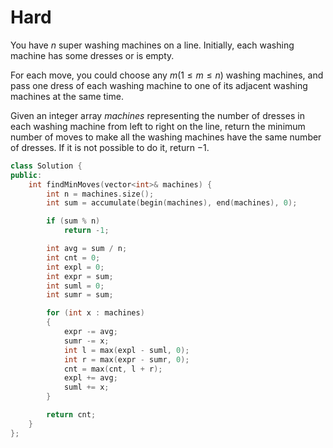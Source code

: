 # Hard

You have $n$ super washing machines on a line. Initially, each washing machine has some dresses or is empty.

For each move, you could choose any $m (1 \leq m \leq n)$ washing machines, and pass one dress of each washing machine to one of its adjacent washing machines at the same time.

Given an integer array $machines$ representing the number of dresses in each washing machine from left to right on the line, return the minimum number of moves to make all the washing machines have the same number of dresses. If it is not possible to do it, return $-1$.

```cpp
class Solution {
public:
    int findMinMoves(vector<int>& machines) {
        int n = machines.size();
        int sum = accumulate(begin(machines), end(machines), 0);

        if (sum % n)
            return -1;

        int avg = sum / n;
        int cnt = 0;
        int expl = 0;
        int expr = sum;
        int suml = 0;
        int sumr = sum;

        for (int x : machines)
        {
            expr -= avg;
            sumr -= x;
            int l = max(expl - suml, 0);
            int r = max(expr - sumr, 0);
            cnt = max(cnt, l + r);
            expl += avg;
            suml += x;
        }

        return cnt;
    }
};
```
